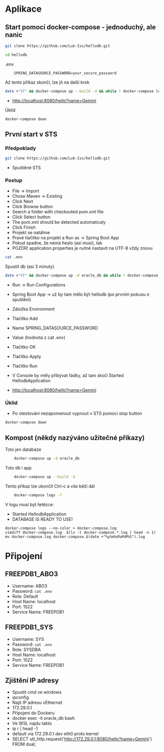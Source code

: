 # Aplikace

## Start pomocí docker-compose - jednoduchý, ale nanic

```bash
git clone https://github.com/Luk-Iss/hellodb.git
```

```bash
cd hellodb
```

.env

```env
    SPRING_DATASOURCE_PASSWORD=your_secure_password
```

Až tento příkaz skončí, lze jít na další krok

```bash
date +"%T" && docker-compose up --build -d && while ! docker-compose logs 2>&1 | grep -q "DATABASE IS READY TO USE!"; do echo "nedb ..."; sleep 5; done && while ! docker-compose logs 2>&1 | grep -q "DATABASE IS READY TO USE!"; do echo "neapp ..."; sleep 5; done && date +"%T" && echo "Databáze a aplikace jsou připravené k použití!"
```

* [http://localhost:8080/hello?name=Gemini](http://localhost:8080/hello?name=Gemini)

Úklid

```bash
docker-compose down
```


## První start v STS

### Předpoklady

```bash
git clone https://github.com/Luk-Iss/hellodb.git
```

* Spuštěné STS

### Postup

* File -> Import
* Chose Maven -> Existing
* Click Next
* Click Browse button
* Search a folder with checkouted pom.xml file
* Click Select button
* The pom.xml should be detected automaticaly
* Click Finish
* Projekt se natáhne
* Pravé tlačítko na projekt a Run as -> Spring Boot App
* Pokud spadne, že nemá heslo (asi musí), tak 
* POZOR! application.properties je nutné nastavit na UTF-8 vždy znovu

```bash
cat .env
```

Spustit db (asi 3 minuty)

```bash
date +"%T" && docker-compose up -d oracle_db && while ! docker-compose logs 2>&1 | grep -q "DATABASE IS READY TO USE!"; do echo "nedb ..."; sleep 5; done && date +"%T" && echo "Db ready!"
```

* Run -> Run Configurations
* Spring Boot App -> už by tam mělo být hellodb (po prvním pokusu o spuštění)
* Záložka Environment
* Tlačítko Add
* Name SPRING_DATASOURCE_PASSWORD
* Value (hodnota z cat .env)
* Tlačítko OK
* Tlačítko Apply
* Tlačítko Run
* V Console by měly přibývat řádky, až tam skočí Started HellodbApplication

* [http://localhost:8080/hello?name=Gemini](http://localhost:8080/hello?name=Gemini)

### Úklid

* Po otestování nezapomenout vypnout v STS pomocí stop button

```bash
docker-compose down
```

## Kompost (někdy nazýváno užitečné příkazy)

Toto jen databáze

```bash
    docker-compose up -d oracle_db
```

Toto db i app

```bash
    docker-compose up --build -d
```

Tento příkaz lze ukončit Ctrl-c a vše běží dál

```bash
    docker-compose logs -f
```

V logu musí být řetězce:

* Started HellodbApplication
* DATABASE IS READY TO USE!

```
docker-compose logs --no-color > docker-compose.log
vimdiff docker-compose.log  $(ls -t docker-compose.*.log | head -n 1)
mv docker-compose.log docker-compose.$(date +"%y%m%d%H%M%S").log
```

# Připojení

## FREEPDB1_ABO3

- Username: ABO3
- Password: `cat .env`
- Role: Default
- Host Name: localhost
- Port: 1522
- Service Name: FREEPDB1

## FREEPDB1_SYS

- Username: SYS
- Password: `cat .env`
- Role: SYSDBA
- Host Name: localhost
- Port: 1522
- Service Name: FREEPDB1

## Zjištění IP adresy

- Spustit cmd ve windows
- ipconfig
- Najít IP adresu vEthernet
- 172.29.0.1
- Připojení do Dockeru
- docker exec -it oracle_db bash
- Ve WSL najdu takto
- ip r | head -1
- default via 172.29.0.1 dev eth0 proto kernel
- SELECT utl_http.request('http://172.29.0.1:8080/hello?name=Gemini') FROM dual;
